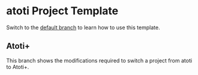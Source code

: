 # atoti Project Template

Switch to the [default branch](https://github.com/atoti/project-template#readme) to learn how to use this template.

## Atoti+

This branch shows the modifications required to switch a project from atoti to Atoti+.
